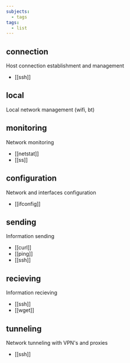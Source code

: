 ```yaml
---
subjects:
  - tags
tags:
  - list
---
```


## connection
Host connection establishment and management

- [[ssh]]

## local
Local network management (wifi, bt)

## monitoring
Network monitoring

- [[netstat]]
- [[ss]]

## configuration
Network and interfaces configuration

- [[ifconfig]]

## sending
Information sending

- [[curl]]
- [[ping]]
- [[ssh]]

## recieving
Information recieving

- [[ssh]]
- [[wget]]

## tunneling
Network tunneling with VPN's and proxies

- [[ssh]]